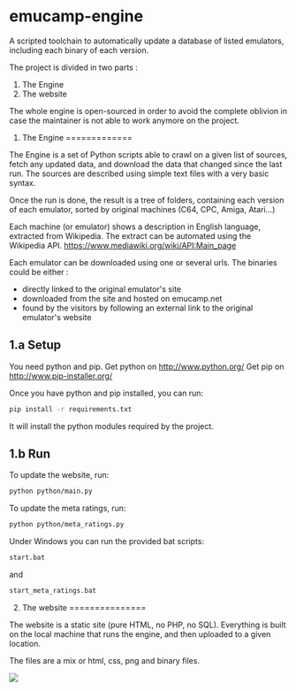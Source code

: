 emucamp-engine
==============

A scripted toolchain to automatically update a database of listed emulators, including each binary of each version.

The project is divided in two parts :

1. The Engine
2. The website

The whole engine is open-sourced in order to avoid the complete oblivion in case the maintainer is not able to work anymore on the project.

1. The Engine
=============

The Engine is a set of Python scripts able to crawl on a given list of sources, fetch any updated data, and download the data that changed since the last run. The sources are described using simple text files with a very basic syntax.

Once the run is done, the result is a tree of folders, containing each version of each emulator, sorted by original machines (C64, CPC, Amiga, Atari...)

Each machine (or emulator) shows a description in English language, extracted from Wikipedia.
The extract can be automated using the Wikipedia API.
https://www.mediawiki.org/wiki/API:Main_page

Each emulator can be downloaded using one or several urls.
The binaries could be either :
 - directly linked to the original emulator's site
 - downloaded from the site and hosted on emucamp.net
 - found by the visitors by following an external link to the original emulator's website

1.a Setup
---------

You need python and pip.
Get python on http://www.python.org/
Get pip on http://www.pip-installer.org/

Once you have python and pip installed, you can run:
```bash
pip install -r requirements.txt
```
It will install the python modules required by the project.

1.b Run
-------

To update the website, run:
```bash
python python/main.py
```

To update the meta ratings, run:
```bash
python python/meta_ratings.py
```

Under Windows you can run the provided bat scripts:
```bash
start.bat
```
and
```bash
start_meta_ratings.bat
```

 2. The website
===============

 The website is a static site (pure HTML, no PHP, no SQL). Everything is built on the local machine that runs the engine, and then uploaded to a given location.

 The files are a mix or html, css, png and binary files.

 ![](http://www.astrofra.com/posts/misc/2014-07-20_080904.jpg)
